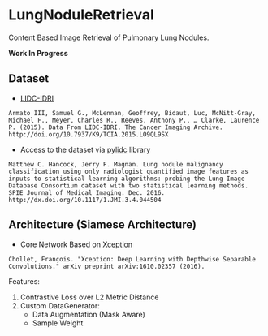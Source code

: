 # LungNoduleRetrieval

Content Based Image Retrieval of Pulmonary Lung Nodules.

**Work In Progress**

## Dataset
- [LIDC-IDRI](https://wiki.cancerimagingarchive.net/display/Public/LIDC-IDRI)
```
Armato III, Samuel G., McLennan, Geoffrey, Bidaut, Luc, McNitt-Gray, Michael F., Meyer, Charles R., Reeves, Anthony P., … Clarke, Laurence P. (2015). Data From LIDC-IDRI. The Cancer Imaging Archive. http://doi.org/10.7937/K9/TCIA.2015.LO9QL9SX
```
- Access to the dataset via [pylidc](https://github.com/pylidc/pylidc) library
```
Matthew C. Hancock, Jerry F. Magnan. Lung nodule malignancy classification using only radiologist quantified image features as inputs to statistical learning algorithms: probing the Lung Image Database Consortium dataset with two statistical learning methods. SPIE Journal of Medical Imaging. Dec. 2016. http://dx.doi.org/10.1117/1.JMI.3.4.044504
```

## Architecture (Siamese Architecture)
- Core Network Based on [Xception](https://arxiv.org/abs/1610.02357)
```
Chollet, François. "Xception: Deep Learning with Depthwise Separable Convolutions." arXiv preprint arXiv:1610.02357 (2016).
```
Features:
1. Contrastive Loss over L2 Metric Distance
2. Custom DataGenerator: 
   * Data Augmentation (Mask Aware)
   * Sample Weight

